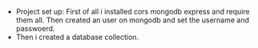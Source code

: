  - Project set up: First of all i installed cors mongodb express and require them all. Then created an user on mongodb and set the username and passwoerd.
  - Then i created a database collection.